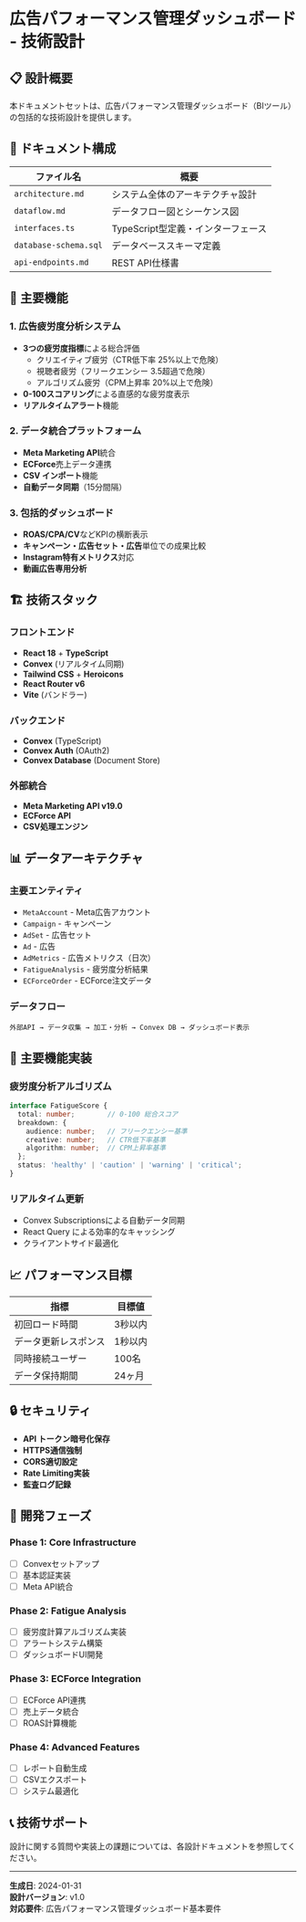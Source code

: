 # 広告パフォーマンス管理ダッシュボード - 技術設計

## 📋 設計概要

本ドキュメントセットは、広告パフォーマンス管理ダッシュボード（BIツール）の包括的な技術設計を提供します。

## 📁 ドキュメント構成

| ファイル名 | 概要 |
|-----------|------|
| `architecture.md` | システム全体のアーキテクチャ設計 |
| `dataflow.md` | データフロー図とシーケンス図 |
| `interfaces.ts` | TypeScript型定義・インターフェース |
| `database-schema.sql` | データベーススキーマ定義 |
| `api-endpoints.md` | REST API仕様書 |

## 🎯 主要機能

### 1. 広告疲労度分析システム
- **3つの疲労度指標**による総合評価
  - クリエイティブ疲労（CTR低下率 25%以上で危険）
  - 視聴者疲労（フリークエンシー 3.5超過で危険）
  - アルゴリズム疲労（CPM上昇率 20%以上で危険）
- **0-100スコアリング**による直感的な疲労度表示
- **リアルタイムアラート**機能

### 2. データ統合プラットフォーム
- **Meta Marketing API**統合
- **ECForce**売上データ連携
- **CSV インポート**機能
- **自動データ同期**（15分間隔）

### 3. 包括的ダッシュボード
- **ROAS/CPA/CV**などKPIの横断表示
- **キャンペーン・広告セット・広告**単位での成果比較
- **Instagram特有メトリクス**対応
- **動画広告専用分析**

## 🏗️ 技術スタック

### フロントエンド
- **React 18** + **TypeScript**
- **Convex** (リアルタイム同期)
- **Tailwind CSS** + **Heroicons**
- **React Router v6**
- **Vite** (バンドラー)

### バックエンド
- **Convex** (TypeScript)
- **Convex Auth** (OAuth2)
- **Convex Database** (Document Store)

### 外部統合
- **Meta Marketing API v19.0**
- **ECForce API**
- **CSV処理エンジン**

## 📊 データアーキテクチャ

### 主要エンティティ
- `MetaAccount` - Meta広告アカウント
- `Campaign` - キャンペーン
- `AdSet` - 広告セット  
- `Ad` - 広告
- `AdMetrics` - 広告メトリクス（日次）
- `FatigueAnalysis` - 疲労度分析結果
- `ECForceOrder` - ECForce注文データ

### データフロー
```
外部API → データ収集 → 加工・分析 → Convex DB → ダッシュボード表示
```

## 🚀 主要機能実装

### 疲労度分析アルゴリズム
```typescript
interface FatigueScore {
  total: number;        // 0-100 総合スコア
  breakdown: {
    audience: number;   // フリークエンシー基準
    creative: number;   // CTR低下率基準
    algorithm: number;  // CPM上昇率基準
  };
  status: 'healthy' | 'caution' | 'warning' | 'critical';
}
```

### リアルタイム更新
- Convex Subscriptionsによる自動データ同期
- React Query による効率的なキャッシング
- クライアントサイド最適化

## 📈 パフォーマンス目標

| 指標 | 目標値 |
|------|--------|
| 初回ロード時間 | 3秒以内 |
| データ更新レスポンス | 1秒以内 |
| 同時接続ユーザー | 100名 |
| データ保持期間 | 24ヶ月 |

## 🔒 セキュリティ

- **API トークン暗号化保存**
- **HTTPS通信強制**
- **CORS適切設定** 
- **Rate Limiting実装**
- **監査ログ記録**

## 🚦 開発フェーズ

### Phase 1: Core Infrastructure
- [ ] Convexセットアップ
- [ ] 基本認証実装
- [ ] Meta API統合

### Phase 2: Fatigue Analysis
- [ ] 疲労度計算アルゴリズム実装
- [ ] アラートシステム構築
- [ ] ダッシュボードUI開発

### Phase 3: ECForce Integration
- [ ] ECForce API連携
- [ ] 売上データ統合
- [ ] ROAS計算機能

### Phase 4: Advanced Features
- [ ] レポート自動生成
- [ ] CSVエクスポート
- [ ] システム最適化

## 📞 技術サポート

設計に関する質問や実装上の課題については、各設計ドキュメントを参照してください。

---

**生成日**: 2024-01-31  
**設計バージョン**: v1.0  
**対応要件**: 広告パフォーマンス管理ダッシュボード基本要件